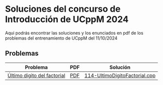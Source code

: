 # Soluciones del concurso de Introducción de UCppM 2024
Aqui podrás encontrar las soluciones y los enunciados en pdf de los problemas del entrenamiento de UCppM del 11/10/2024
## Problemas

|Problema | PDF | Solución |
|---------|----------|----|
|[Último digito del factorial](http://www.aceptaelreto.com/problem/statement.php?id=114) | [PDF](Enunciados/114-UltimoDigitoFactorial.pdf)| [114-UltimoDigitoFactorial.cpp](114-UltimoDigitoFactorial.cpp)|


